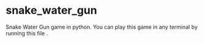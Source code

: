 # snake_water_gun
Snake Water Gun game in python.
You can play this game in any terminal by  running this file .
